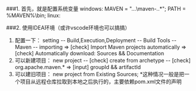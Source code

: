 ###1. 首先，就是配置系统变量
windows: MAVEN = "...\maven-*.*.*\"; PATH = %MAVEN%\bin;
linux:

###2. 使用IDEA环境（或许vscode环境也可以搞搞）
1. 配置一下：
setting -- Build,Execution,Deployment -- Build Tools -- Maven -- importing 
=> [check] Import Maven projects automatically 
=> [check] Automatically download: Sources && Documentation
2. 可以新建项目：
new project -- [check] create from archetype -- [check] org.apache.maven.* 
=> [input] groupId && artifactId
3. 可以建旧项目：
new project from Existing Sources;
*这种情况一般是把一个项目从远程仓库拉取到本地之后执行的，主要依赖pom.xml文件的声明
